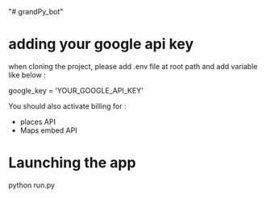 "# grandPy_bot" 

# adding your google api key

 when cloning the project, please add .env file at root path and add variable like below :

 google_key = 'YOUR_GOOGLE_API_KEY'

 You should also activate billing for :

  - places API
  - Maps embed API


# Launching the app

 python run.py
